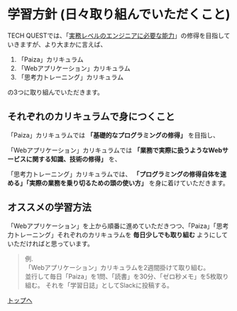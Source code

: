 # 学習方針 (日々取り組んでいただくこと)

TECH QUESTでは、「[実務レベルのエンジニアに必要な能力](./README.md)」の修得を目指していきますが、より大まかに言えば、

1. 「Paiza」カリキュラム
1. 「Webアプリケーション」カリキュラム
1. 「思考力トレーニング」カリキュラム

の3つに取り組んでいただきます。

## それぞれのカリキュラムで身につくこと

「Paiza」カリキュラムでは **「基礎的なプログラミングの修得」** を目指し、

「Webアプリケーション」カリキュラムでは **「業務で実際に扱うようなWebサービスに関する知識、技術の修得」** を、

「思考力トレーニング」カリキュラムでは、 **「プログラミングの修得自体を速める」「実際の業務を乗り切るための頭の使い方」** を身に着けていただきます。


## オススメの学習方法

「Webアプリケーション」を上から順番に進めていただきつつ、「Paiza」「思考力トレーニング」それぞれのカリキュラムを **毎日少しでも取り組む** ようにしていただければと思っています。


> 例.  
> 「Webアプリケーション」カリキュラムを2週間掛けて取り組む。  
> 並行して毎日「Paiza」を1問、「読書」を30分、「ゼロ秒メモ」を5枚取り組む。
> それを「学習日誌」としてSlackに投稿する。

[トップへ](/README.md)